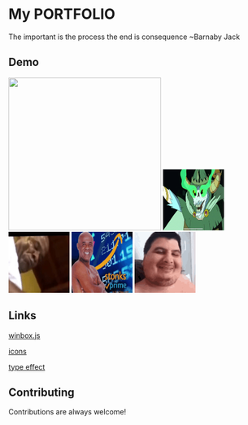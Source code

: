 # My PORTFOLIO

The important is the process the end is consequence ~Barnaby Jack

## Demo

<img src="https://github.com/mrh-ofici/mrh-ofici.github.io/blob/main/giphy.gif" width="300" height="300" /> <img src="https://github.com/mrh-ofici/mrh-ofici.github.io/blob/main/the-lich.gif" width="120" height="120" />
<img src="https://github.com/mrh-ofici/mrh-ofici.github.io/blob/main/AggressivePhonyIndianpangolin-size_restricted.gif" width="120" height="120" />
<img src="https://github.com/mrh-ofici/mrh-ofici.github.io/blob/main/stonks-kid.gif" width="120" height="120" />
<img src="https://github.com/mrh-ofici/mrh-ofici.github.io/blob/main/mario-games.gif" width="120" height="120" />

## Links
[winbox.js](https://github.com/nextapps-de/winbox)

[icons](https://icons8.com )

[type effect](https://readme-typing-svg.herokuapp.com/demo/)
  
## Contributing

Contributions are always welcome!


